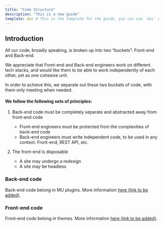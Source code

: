 ```yaml
---
title: "Code Structure"
description: "This is a new guide"
template: doc # This is the template for the guide, you can use `doc` or `splash`
---
```


## Introduction
All our code, broadly speaking, is broken up into two “buckets”: Front-end and Back-end.

We appreciate that Front-end and Back-end engineers work on different tech stacks, and would like them to be able to work independently of each other, yet as one cohesive unit.

In order to achieve this, we separate out these two buckets of code, with them only meeting when needed.

#### We follow the following sets of principles:

1. Back-end code must be completely separate and abstracted away from front-end code
    - Front-end engineers must be protected from the complexities of back-end code
    - Back-end engineers must write independent code, to be used in any context: Front-end, REST API, etc.
        
2. The front-end is disposable
    - A site may undergo a redesign
    - A site may be headless

### Back-end code
Back-end code belong in MU plugins. More information [here (link to be added)](<#>).

### Front-end code
Front-end code belong in themes. More information [here (link to be added)](<#>).
